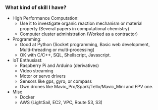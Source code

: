 ### What kind of skill I have?
* High Performance Computation: 
  * Use it to investigate organic reaction mechanism or material property (Several papers in computational chemistry)
  * Computer cluster administration (Worked as a contractor)
* Programming:
  * Good at Python (Socket programming, Basic web development, Multi-threading or multi-processing)
  * OK with C/C++, SQL, Shellscript, Javascript.
* IoT Enthusiast:
  * Raspberry Pi and Arduino (derivatives)
  * Video streaming
  * Motor or servo drivers
  * Sensors like gps, gyro, or compass
  * Own drones like Mavic_Pro/Spark/Tello/Mavic_Mini and FPV one. 
* Misc
  * Docker
  * AWS (LightSail, EC2, VPC, Route 53, S3)
